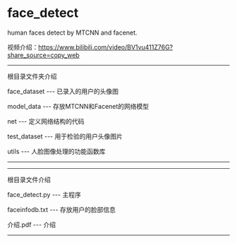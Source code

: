 # face_detect
human faces detect by MTCNN and facenet.



视频介绍：https://www.bilibili.com/video/BV1vu411Z76G?share_source=copy_web

**************************************************
根目录文件夹介绍

face_dataset --- 已录入的用户的头像图

model_data --- 存放MTCNN和Facenet的网络模型

net --- 定义网络结构的代码

test_dataset --- 用于检验的用户头像图片

utils --- 人脸图像处理的功能函数库

**************************************************

**************************************************
根目录文件介绍

face_detect.py --- 主程序

faceinfodb.txt --- 存放用户的脸部信息

介绍.pdf --- 介绍

**************************************************